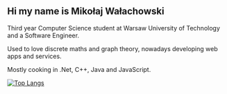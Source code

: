 ## Hi my name is Mikołaj Wałachowski 
  Third year Computer Science student at Warsaw University of Technology and a Software Engineer. 

  Used to love discrete maths and graph theory, nowadays developing web apps and services.
  
  Mostly cooking in .Net, C++, Java and JavaScript.

<div align="left">

[![Top Langs](https://github-readme-stats.vercel.app/api/top-langs/?username=StiffGitt&layout=compact)](https://github.com/anuraghazra/github-readme-stats)

</div>
